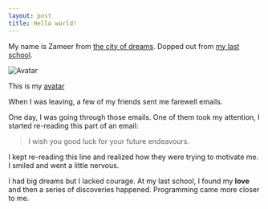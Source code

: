 ```yaml
---
layout: post
title: Hello world!
---
```


My name is Zameer from [the city of dreams](http://www.incredibleindia.org/travel/destination/mumbai/mumbai-introduction). Dopped out from [my last school](http://www.nmims.edu/).

![Avatar](https://avatars3.githubusercontent.com/u/11885888?v=3&s=80)

This is my [avatar](https://gravatar.com)

When I was leaving, a few of my friends sent me farewell emails.

One day, I was going through those emails. One of them took my attention, I started re-reading this part of an email:

>I wish you good luck for your future endeavours.

I kept re-reading this line and realized how they were trying to motivate me. I smiled and went a little nervous.

I had big dreams but I lacked courage. At my last school, I found my **love** and then a series of discoveries happened. Programming came more closer to me.
